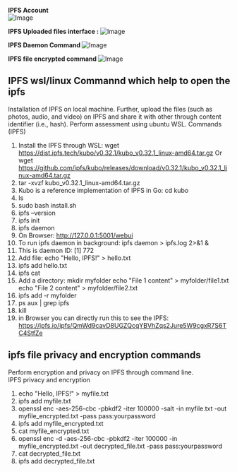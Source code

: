 <b> IPFS Account</b> <br>
![Image](https://github.com/user-attachments/assets/4a61a62a-2ecf-4eb1-9dec-d6cd78ca62d3) <br>

<b> IPFS Uploaded files interface : </b>
![Image](https://github.com/user-attachments/assets/7749bfb0-faa0-45b1-9020-716f96c56646) <BR>

<b> IPFS Daemon Command </B>
![Image](https://github.com/user-attachments/assets/98630418-284c-441d-b187-681de0c31b6e) <br>

<B> IPFS file encrypted command </b>
![Image](https://github.com/user-attachments/assets/0a79052d-c704-4774-8c8c-3168eb4439e6) <br>

## IPFS wsl/linux Commannd which help to open the ipfs 
Installation of IPFS on local machine. Further, upload the files (such as photos, audio, and video) on IPFS and share it with other through content identifier (i.e., hash). Perform assessment using ubuntu WSL.
Commands (IPFS)
1.	Install the IPFS through WSL: wget https://dist.ipfs.tech/kubo/v0.32.1/kubo_v0.32.1_linux-amd64.tar.gz 
Or 
wget https://github.com/ipfs/kubo/releases/download/v0.32.1/kubo_v0.32.1_linux-amd64.tar.gz
2.	tar -xvzf kubo_v0.32.1_linux-amd64.tar.gz
3.	Kubo is a reference implementation of IPFS in Go: cd kubo 
4.	ls
5.	sudo bash install.sh
6.	ipfs –version
7.	ipfs init
8.	ipfs daemon
9.	On Browser: http://127.0.0.1:5001/webui
10.	To run ipfs daemon in background: ipfs daemon > ipfs.log 2>&1 &
11.	This is daemon ID: [1] 772
12.	Add file: echo "Hello, IPFS!" > hello.txt
13.	ipfs add hello.txt
14.	ipfs cat <CID>
15.	Add a directory: 
mkdir myfolder
echo "File 1 content" > myfolder/file1.txt
echo "File 2 content" > myfolder/file2.txt
16.	ipfs add -r myfolder
17.	ps aux | grep ipfs
18.	kill <PID>
19.	in Browser you can directly run this to see the IPFS: https://ipfs.io/ipfs/QmWd9cavD8UGZQcqYBVhZqs2Jure5W9cgxR7S6TC4StfZe


## ipfs file privacy and encryption commands 
Perform encryption and privacy on IPFS through command line.  
IPFS privacy and encryption
1.	echo "Hello, IPFS!" > myfile.txt
2.	ipfs add myfile.txt
3.	openssl enc -aes-256-cbc -pbkdf2 -iter 100000 -salt -in myfile.txt -out myfile_encrypted.txt -pass pass:yourpassword
4.	ipfs add myfile_encrypted.txt
5.	cat myfile_encrypted.txt
6.	openssl enc -d -aes-256-cbc -pbkdf2 -iter 100000 -in myfile_encrypted.txt -out decrypted_file.txt -pass pass:yourpassword
7.	cat decrypted_file.txt
8.	ipfs add decrypted_file.txt





